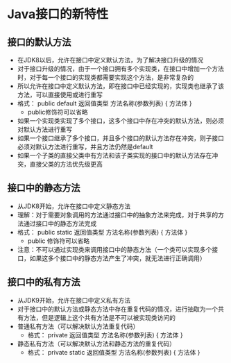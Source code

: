 # Java接口的新特性
## 接口的默认方法
* 在JDK8以后，允许在接口中定义默认方法，为了解决接口升级的情况
* 对于接口升级的情况，由于一个接口拥有多个实现类，在接口中增加一个方法时，对于每一个接口的实现类都需要实现这个方法，是非常复杂的
* 所以允许在接口中定义默认方法，即在接口中已经实现的，实现类也继承了该方法，可以直接使用或进行重写
* 格式：  public default 返回值类型 方法名称(参数列表) { 方法体 }
    * public修饰符可以省略
* 如果一个实现类实现了多个接口，这多个接口中存在冲突的默认方法，则必须对默认方法进行重写
* 如果一个接口继承了多个接口，并且多个接口的默认方法存在冲突，则子接口必须对默认方法进行重写，并且方法仍然是default
* 如果一个子类的直接父类中有方法和该子类实现的接口中的默认方法存在冲突，直接父类的方法优先级更高
## 接口中的静态方法
* 从JDK8开始，允许在接口中定义静态方法
* 理解：对于需要对象调用的方法通过接口中的抽象方法来完成，对于共享的方法通过接口中的静态方法完成
* 格式：  public static 返回值类型 方法名称(参数列表) { 方法体 }
    * public 修饰符可以省略
* 注意：不可以通过实现类来调用接口中的静态方法（一个类可以实现多个接口，如果这多个接口中的静态方法产生了冲突，就无法进行正确调用）
## 接口中的私有方法
* 从JDK9开始，允许在接口中定义私有方法
* 对于接口中的默认方法或静态方法中存在重复代码的情况，进行抽取为一个共有方法，但是逻辑上这个共有方法是不可以被实现类访问的
* 普通私有方法（可以解决默认方法重复代码）
    * 格式：  private 返回值类型 方法名称(参数列表) { 方法体 }
* 静态私有方法（可以解决默认方法和静态方法的重复代码）
    * 格式：  private static 返回值类型 方法名称(参数列表) { 方法体 }
